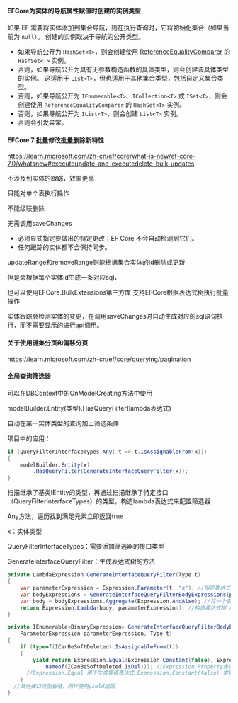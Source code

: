 #### EFCore为实体的导航属性赋值时创建的实例类型

如果 EF 需要将实体添加到集合导航，则在执行查询时，它将初始化集合（如果当前为 `null`）。 创建的实例取决于导航的公开类型。

- 如果导航公开为 `HashSet<T>`，则会创建使用 [ReferenceEqualityComparer](https://learn.microsoft.com/zh-cn/dotnet/api/system.collections.generic.referenceequalitycomparer) 的 `HashSet<T>` 实例。
- 否则，如果导航公开为具有无参数构造函数的具体类型，则会创建该具体类型的实例。 这适用于 `List<T>`，但也适用于其他集合类型，包括自定义集合类型。
- 否则，如果导航公开为 `IEnumerable<T>`、`ICollection<T>` 或 `ISet<T>`，则会创建使用 `ReferenceEqualityComparer` 的 `HashSet<T>` 实例。
- 否则，如果导航公开为 `IList<T>`，则会创建 `List<T>` 实例。
- 否则会引发异常。



#### EFCore 7 批量修改批量删除新特性

https://learn.microsoft.com/zh-cn/ef/core/what-is-new/ef-core-7.0/whatsnew#executeupdate-and-executedelete-bulk-updates

不涉及到实体的跟踪，效率更高

只能对单个表执行操作

不能级联删除

无需调用saveChanges

- 必须显式指定要做出的特定更改；EF Core 不会自动检测到它们。
- 任何跟踪的实体都不会保持同步。



updateRange和removeRange则能根据集合实体的Id删除或更新

但是会根据每个实体id生成一条对应sql，

也可以使用EFCore.BulkExtensions第三方库 支持EFCore根据表达式树执行批量操作



实体跟踪会检测实体的变更，在调用saveChanges时自动生成对应的sql语句执行，而不需要显示的进行api调用。



#### 关于使用键集分页和偏移分页

https://learn.microsoft.com/zh-cn/ef/core/querying/pagination



#### 全局查询筛选器

可以在DBContext中的OnModelCreating方法中使用

modelBuilder.Entity(类型).HasQueryFilter(lambda表达式)

自动在某一实体类型的查询加上筛选条件



项目中的应用：

```c#
if (QueryFilterInterfaceTypes.Any( t => t.IsAssignableFrom(x)))
{
    modelBuilder.Entity(x)
        .HasQueryFilter(GenerateInterfaceQueryFilter(x));
}
```

扫描继承了基类IEntity的类型，再通过扫描继承了特定接口（QueryFilterInterfaceTypes）的类型，构造lambda表达式来配置筛选器

Any方法，遍历找到满足元素立即返回true

x：实体类型

QueryFilterInterfaceTypes：需要添加筛选器的接口类型

GenerateInterfaceQueryFilter：生成表达式树的方法

```c#
private LambdaExpression GenerateInterfaceQueryFilter(Type t)
{
    var parameterExpression = Expression.Parameter(t, "x"); //指定表达式参数的类型为t，名称为x
    var bodyExpressions = GenerateInterfaceQueryFilterBodyExpressions(parameterExpression, t); //构造表达式体
    var body = bodyExpressions.Aggregate(Expression.AndAlso); //将一个表达式树集合用 && 连接 内部调用MoveNext遍历bodyExpressions
    return Expression.Lambda(body, parameterExpression); //构造表达式树 x => x.IsDel == false
}

private IEnumerable<BinaryExpression> GenerateInterfaceQueryFilterBodyExpressions(
    ParameterExpression parameterExpression, Type t)
{
    if (typeof(ICanBeSoftDeleted).IsAssignableFrom(t))
    {
        yield return Expression.Equal(Expression.Constant(false), Expression.Property(parameterExpression,
            nameof(ICanBeSoftDeleted.IsDel))); //Expression.Property表示访问参数的某个对应名字的属性
      //Expression.Equal 用于生成等值表达式 Expression.Constant(false) 常量表达式
    }
  //其他接口类型省略，同样使用yield返回
}
```

